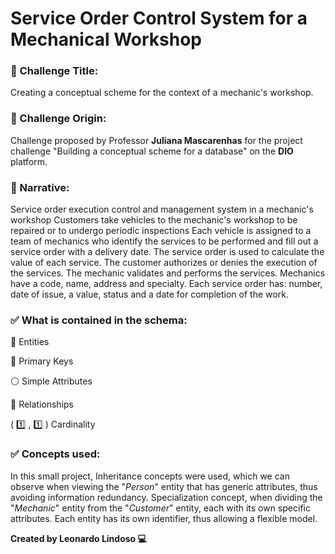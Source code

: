# Service Order Control System for a Mechanical Workshop

 ### 🎯 Challenge Title:

Creating a conceptual scheme for the context of a mechanic's workshop.

### 💭 Challenge Origin:

Challenge proposed by Professor **__Juliana Mascarenhas__** for the project challenge "Building a conceptual scheme for a database" on the **__DIO__** platform.

### 💭 Narrative:

Service order execution control and management system in a mechanic's workshop
Customers take vehicles to the mechanic's workshop to be repaired or to undergo periodic inspections
Each vehicle is assigned to a team of mechanics who identify the services to be performed and fill out a service order with a delivery date.
The service order is used to calculate the value of each service.
The customer authorizes or denies the execution of the services.
The mechanic validates and performs the services.
Mechanics have a code, name, address and specialty.
Each service order has: number, date of issue, a value, status and a date for completion of the work.

### ✅ What is contained in the schema:

:black_square_button: Entities

:key: Primary Keys

:white_circle: Simple Attributes

:large_blue_diamond: Relationships

( :one: , :one: ) Cardinality

### ✅ Concepts used:

In this small project, Inheritance concepts were used, which we can observe when viewing the "*Person*" entity that has generic attributes, thus avoiding information redundancy. Specialization concept, when dividing the "*Mechanic*" entity from the "*Customer*" entity, each with its own specific attributes.
Each entity has its own identifier, thus allowing a flexible model.


**__Created by Leonardo Lindoso 💻__**
